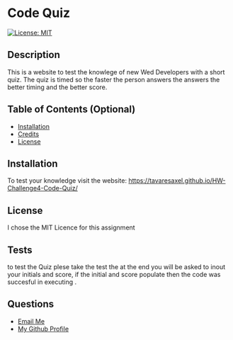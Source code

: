 # Code Quiz

  [![License: MIT](https://img.shields.io/badge/License-MIT-yellow.svg)](https://opensource.org/licenses/MIT)

## Description

This is a website to test the knowlege of new Wed Developers with a short quiz. The quiz is timed so the faster the person answers the answers the better timing and the better score.

## Table of Contents (Optional)


- [Installation](#installation)
- [Credits](#credits)
- [License](#license)

## Installation

To test your knowledge visit the website: https://tavaresaxel.github.io/HW-Challenge4-Code-Quiz/

## License

I chose the MIT Licence for this assignment 

## Tests

to test the Quiz plese take the test the at the end you will be asked to inout your initials and score, if the initial and score populate then the code was succesful in executing .

## Questions
<ul>
  <li> <a href='mailto://tavaresaxel95@gmail.com?subject="contact me"&body="Hello"'> Email Me </a></li>
  <li> <a href='https://github.com/tavaresaxel'> My Github Profile </a> </li>
</ul>
